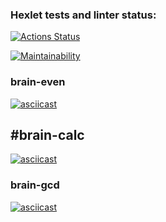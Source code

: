 ### Hexlet tests and linter status:
[![Actions Status](https://github.com/vikktorio/frontend-project-44/workflows/hexlet-check/badge.svg)](https://github.com/vikktorio/frontend-project-44/actions)

[![Maintainability](https://api.codeclimate.com/v1/badges/ce2dfbb25cfcf38896ca/maintainability)](https://codeclimate.com/github/vikktorio/frontend-project-44/maintainability)

### brain-even
[![asciicast](https://asciinema.org/a/ronyzr7JxW7VIRZGorPvSdDlZ.svg)](https://asciinema.org/a/ronyzr7JxW7VIRZGorPvSdDlZ)

## #brain-calc
[![asciicast](https://asciinema.org/a/ttQaAZXUQ99ZGmRzduouqg3MB.svg)](https://asbreciinema.org/a/ttQaAZXUQ99ZGmRzduouqg3MB)

### brain-gcd
[![asciicast](https://asciinema.org/a/MxggzeyeU5rOdPv1vePJDSyDW.svg)](https://asciinema.org/a/MxggzeyeU5rOdPv1vePJDSyDW)